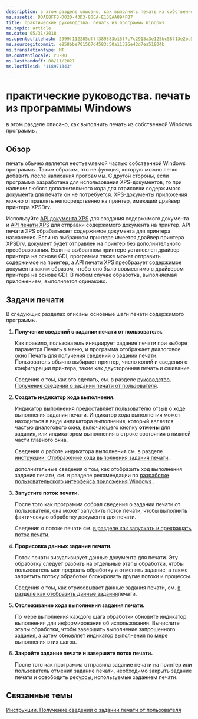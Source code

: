 ```yaml
---
description: в этом разделе описано, как выполнить печать из собственной Windows программы.
ms.assetid: D0AE8FF8-D02D-43D3-80CA-E13EAA894F87
title: практические руководства. печать из программы Windows
ms.topic: article
ms.date: 05/31/2018
ms.openlocfilehash: 2999f112285dfff389583b15f7c7c2913a3e125bc58713e2ba5f18973aa6e1ab
ms.sourcegitcommit: e858bbe701567d4583c50a11326e42d7ea51804b
ms.translationtype: MT
ms.contentlocale: ru-RU
ms.lasthandoff: 08/11/2021
ms.locfileid: "118971343"
---
```

# <a name="how-to-print-from-a-windows-program"></a>практические руководства. печать из программы Windows

в этом разделе описано, как выполнить печать из собственной Windows программы.

## <a name="overview"></a>Обзор

печать обычно является неотъемлемой частью собственной Windows программы. Таким образом, это не функция, которую можно легко добавить после написания программы. С другой стороны, если программа разработана для использования XPS-документов, то при наличии любого дополнительного кода для отрисовки содержимого документа для печати он не потребуется. XPS-документы приложения можно отправлять непосредственно на принтер, имеющий драйвер принтера XPSDrv.

Используйте [API документа XPS](/previous-versions/windows/desktop/dd316976(v=vs.85)) для создания содержимого документа и [API печати XPS](xps-printing.md) для отправки содержимого документа на принтер. API печати XPS обрабатывает содержимое документа для принтера назначения. Если на выбранном принтере имеется драйвер принтера XPSDrv, документ будет отправлен на принтер без дополнительного преобразования. Если на выбранном принтере установлен драйвер принтера на основе GDI, программа также может отправить содержимое на принтер, а API печати XPS преобразует содержимое документа таким образом, чтобы оно было совместимо с драйвером принтера на основе GDI. В любом случае обработка, выполняемая приложением, выполняется одинаково.

## <a name="printing-tasks"></a>Задачи печати

В следующих разделах описаны основные шаги печати содержимого программы.

1.  **Получение сведений о задании печати от пользователя.**

    Как правило, пользователь инициирует задание печати при выборе параметра Печать в меню, и программа отображает диалоговое окно Печать для получения сведений о задании печати. Пользователь обычно выбирает принтер, число копий и сведения о конфигурации принтера, такие как двусторонняя печать и сшивание.

    Сведения о том, как это сделать, см. в разделе [руководство. Получение сведений о задании печати от пользователя](preparing-to-print.md).

2.  **Создать индикатор хода выполнения.**

    Индикатор выполнения предоставляет пользователю отзыв о ходе выполнения задания печати. Индикатор хода выполнения может находиться в виде индикатора выполнения, который является частью диалогового окна, включающего кнопку **отмены** для задания, или индикатором выполнения в строке состояния в нижней части главного окна.

    Сведения о работе индикатора выполнения см. в разделе [инструкции. Отображение хода выполнения задания печати](cancel-dialog-box.md).

    дополнительные сведения о том, как отобразить ход выполнения задания печати, см. в разделе рекомендации по [разработке пользовательского интерфейса приложения Windows](/windows/desktop/windows-application-ui-development) .

3.  **Запустите поток печати.**

    После того как программа собрал сведения о задании печати от пользователя, она может запустить поток печати, чтобы выполнить фактическую обработку документа для печати.

    Сведения о потоке печати см. [в разделе как запускать и прекращать поток печати](how-to--start-and-stop-a-printing-thread.md).

4.  **Прорисовка данных задания печати.**

    Поток печати визуализирует данные документа для печати. Эту обработку следует разбить на отдельные этапы обработки, чтобы пользователь мог прервать обработку и отменить задание, а также запретить потоку обработки блокировать другие потоки и процессы.

    Сведения о том, как отрисовывает данные задания печати, см. [в разделе как отобразить данные задания](how-to--render-the-print-job-data.md)печати.

5.  **Отслеживание хода выполнения задания печати.**

    По мере выполнения каждого шага обработки обновите индикатор выполнения для информирования об использовании. Вычислите этапы обработки, чтобы завершить выполнение запрошенного задания, а затем обновляет индикатор выполнения по мере выполнения этих шагов.

6.  **Закройте задание печати и завершите поток печати.**

    После того как программа отправила задание печати на принтер или пользователь отменил задание печати, необходимо закрыть задание печати и освободить ресурсы, используемые заданием печати.

## <a name="related-topics"></a>Связанные темы

<dl> <dt>

[Инструкции. Получение сведений о задании печати от пользователя](preparing-to-print.md)
</dt> </dl>

 

 
